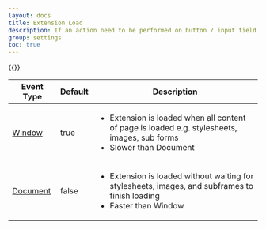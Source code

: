 ```yaml
---
layout: docs
title: Extension Load
description: If an action need to be performed on button / input field which is inside iframe you must check this checkbox which enables check of iframe content as well.
group: settings
toc: true
---
```


{{<img settings-extension-load.png>}}

<table class="table">
  <thead>
    <tr>
      <th>Event Type</th>
      <th>Default</th>
      <th>Description</th>
    </tr>
  </thead>
  <tbody>
    <tr>
      <td>
        <a href="https://developer.mozilla.org/en-US/docs/Web/API/GlobalEventHandlers/onload">Window</a>
      </td>
      <td>true</td>
      <td>
        <ul>
          <li>Extension is loaded when all content of page is loaded e.g. stylesheets, images, sub forms</li>
          <li>Slower than Document</li>
        </ul>
      </td>
    </tr>
    <tr>
      <td>
        <a href="https://developer.mozilla.org/en-US/docs/Web/API/Window/DOMContentLoaded_event">Document</a>
      </td>
      <td>false</td>
      <td>
        <ul>
          <li>Extension is loaded without waiting for stylesheets, images, and subframes to finish loading</li>
          <li>Faster than Window</li>
        </ul>
    </tr>
  </tbody>
</table>